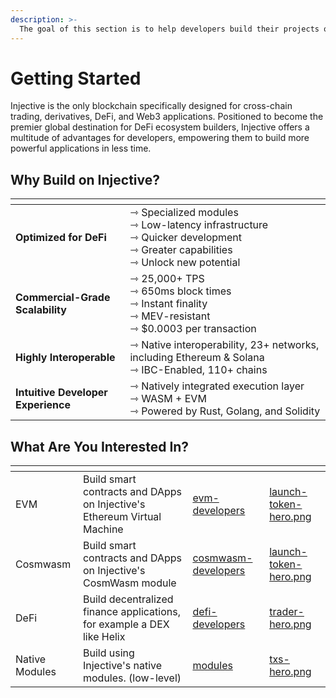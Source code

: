 ```yaml
---
description: >-
  The goal of this section is to help developers build their projects on Injective
---
```


# Getting Started

Injective is the only blockchain specifically designed for cross-chain trading, derivatives, DeFi, and Web3 applications. Positioned to become the premier global destination for DeFi ecosystem builders, Injective offers a multitude of advantages for developers, empowering them to build more powerful applications in less time.

## Why Build on Injective?

<table data-card-size="large" data-view="cards" data-full-width="false"><thead><tr><th></th><th></th></tr></thead><tbody>
<tr><td><strong>Optimized for DeFi</strong></td><td>⇾ Specialized modules<br>⇾ Low-latency infrastructure<br>⇾ Quicker development<br>⇾ Greater capabilities<br>⇾ Unlock new potential</td></tr>
<tr><td><strong>Commercial-Grade Scalability</strong></td><td>⇾ 25,000+ TPS<br>⇾ 650ms block times<br>⇾ Instant finality<br>⇾ MEV-resistant<br>⇾ $0.0003 per transaction</td></tr>
<tr><td><strong>Highly Interoperable</strong></td><td>⇾ Native interoperability, 23+ networks, including Ethereum &#x26; Solana<br>⇾ IBC-Enabled, 110+ chains</td></tr>
<tr><td><strong>Intuitive Developer Experience</strong></td><td>⇾ Natively integrated execution layer <br>⇾ WASM + EVM<br>⇾ Powered by Rust, Golang, and Solidity</td></tr>
</tbody></table>

## What Are You Interested In?

<table data-view="cards"><thead><tr><th></th><th></th><th data-hidden data-card-target data-type="content-ref"></th><th data-hidden data-card-cover data-type="files"></th></tr></thead><tbody>
<tr><td>EVM</td><td>Build smart contracts and DApps on Injective's Ethereum Virtual Machine</td><td><a href="../developers-evm/">evm-developers</a></td><td><a href="../.gitbook/assets/dev-hero.png">launch-token-hero.png</a></td></tr>
<tr><td>Cosmwasm</td><td>Build smart contracts and DApps on Injective's CosmWasm module</td><td><a href="../developers-cosmwasm/">cosmwasm-developers</a></td><td><a href="../.gitbook/assets/launch-token-hero.png">launch-token-hero.png</a></td></tr>
<tr><td>DeFi</td><td>Build decentralized finance applications, for example a DEX like Helix</td><td><a href="../developers-defi/">defi-developers</a></td><td><a href="../.gitbook/assets/trader-hero.png">trader-hero.png</a></td></tr>
<tr><td>Native Modules</td><td>Build using Injective's native modules. (low-level)</td><td><a href="../developers-native/">modules</a></td><td><a href="../.gitbook/assets/txs-hero.png">txs-hero.png</a></td></tr>
</tbody></table>
